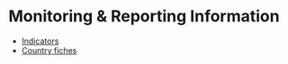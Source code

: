 #  Monitoring & Reporting Information

* [Indicators](./Indicators)
* [Country fiches](./Country_fiches)
